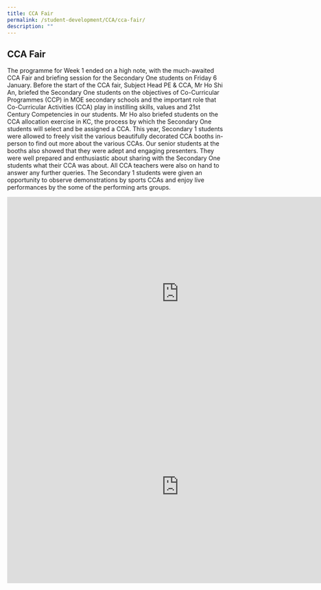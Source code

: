 ```yaml
---
title: CCA Fair
permalink: /student-development/CCA/cca-fair/
description: ""
---
```

## CCA Fair

The programme for Week 1 ended on a high note, with the much-awaited CCA Fair and briefing session for the Secondary One students on Friday 6 January.
Before the start of the CCA fair, Subject Head PE & CCA, Mr Ho Shi An, briefed the Secondary One students on the objectives of Co-Curricular Programmes (CCP) in MOE secondary schools and the important role that Co-Curricular Activities (CCA) play in instilling skills, values and 21st Century Competencies in our students. Mr Ho also briefed students on the CCA allocation exercise in KC, the process by which the Secondary One students will select and be assigned a CCA.
This year, Secondary 1 students were allowed to freely visit the various beautifully decorated CCA booths in-person to find out more about the various CCAs. Our senior students at the booths also showed that they were adept and engaging presenters. They were well prepared and enthusiastic about sharing with the Secondary One students what their CCA was about. All CCA teachers were also on hand to answer any further queries. The Secondary 1 students were given an opportunity to observe demonstrations by sports CCAs and enjoy live performances by the some of the performing arts groups.

<iframe allowfullscreen="true" height="450" width="800" frameborder="0" src="https://docs.google.com/presentation/d/e/2PACX-1vTnKmuvXX9--Xv2DFhuP7GG7PsDdqZfskImTWbYvjQKZPo1_z2dp9halwBxrWcDrZI7UiLSqI8x-tUG/embed?start=false&amp;loop=false&amp;delayms=3000"></iframe>

<iframe allowfullscreen="true" height="450" width="800" frameborder="0" src="https://docs.google.com/presentation/d/e/2PACX-1vQSpBWe2uTrhLoZYWUc56qM4R5iN25rxawWsNMTIKIIaImSrRSiyL_Fo07pu7f6Z7lR_Fo8mrLgI-B9/embed?start=false&amp;loop=false&amp;delayms=3000"></iframe>
